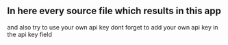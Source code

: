 ## In here every source file which results in this app
and also try to use your own api key
dont forget to add your own api key in the api key field
